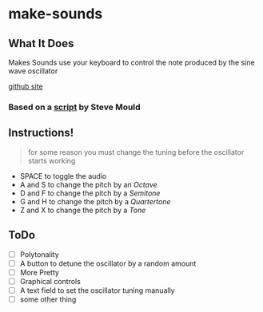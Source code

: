 # make-sounds
## What It Does
Makes Sounds
use your keyboard to control the note produced by the sine wave oscillator

[github site](https://joss0.github.io/make-sounds/)

### Based on a [script](https://gist.github.com/joss0/a1916d2eeebbc09c7c39e0a1f379ed92) by Steve Mould

## Instructions!
> for some reason you must change the tuning before the oscillator starts working
+ SPACE to toggle the audio
+ A and S to change the pitch by an *Octave*
+ D and F to change the pitch by a *Semitone*
+ G and H to change the pitch by a *Quartertone*
+ Z and X to change the pitch by a *Tone*

## ToDo
- [ ] Polytonality
- [ ] A button to detune the oscillator by a random amount
- [ ] More Pretty
- [ ] Graphical controls
- [ ] A text field to set the oscillator tuning manually
- [ ] some other thing
